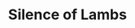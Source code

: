 ---
pid: fs145
title: Silence of Lambs
location_transcription: Gary Heidniks' house
coordinates: 
zipcode: '19147'
gen_neighborhood: South Philadelphia
neighborhood: Queen Village,Bella Vista,Pennsport,Italian Market
outside_phl: 
age: '64'
age_range: 60-69
instagram: 
image_file_name: fs_145.jpg
proposal_transcription: large hole
topic: Pop Culture
topic_summary: '0'
type: Conceptual
keywords_other: silence of the lambs, film
credit: Bill Saunders
image_labels: 
twitter: 
facebook: 
permalink: "/monuments/fs145/"
layout: item-page
---
